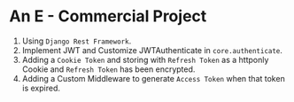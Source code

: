 # An E - Commercial Project
1. Using `Django Rest Framework`.
2. Implement JWT and Customize JWTAuthenticate in `core.authenticate`.
3. Adding a `Cookie Token` and storing with `Refresh Token` as a httponly Cookie and `Refresh Token` has been encrypted.
4. Adding a Custom Middleware to generate `Access Token` when that token is expired.
